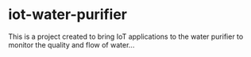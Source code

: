 # iot-water-purifier
This is a project created to bring IoT applications to the water purifier to monitor the quality and flow of water...
